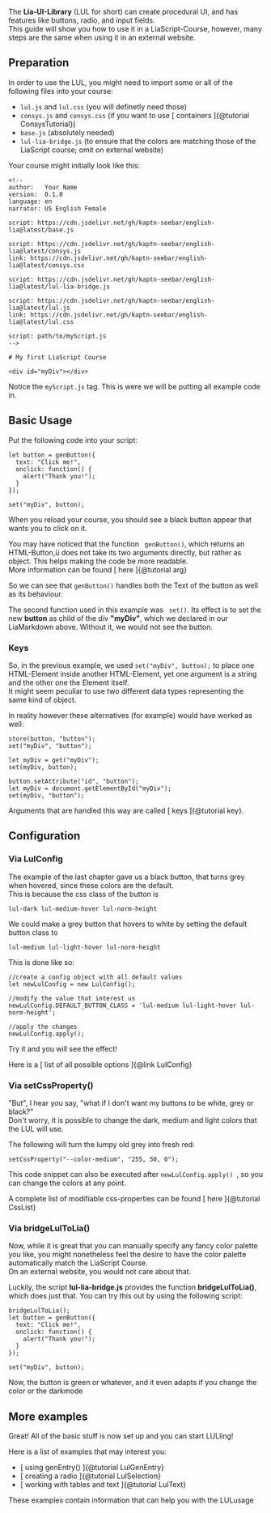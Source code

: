The **Lia-UI-Library** (LUL for short) can create procedural
UI, and has features like buttons, radio, and input fields.  
This guide will show you how to use it in a LiaScript-Course,
however, many steps are the same when using it in an external website.


## Preparation

In order to use the LUL, you might need to import some or all of the following files
into your course:
* ` lul.js ` and ` lul.css ` (you will definetly need those)
* ` consys.js ` and ` consys.css ` (if you want to use [ containers ]{@tutorial ConsysTutorial})
* ` base.js ` (absolutely needed)
* ` lul-lia-bridge.js ` (to ensure that the colors are matching those of the LiaScript course; omit on external website)

Your course might initially look like this:

```
<!--
author:   Your Name
version:  0.1.0
language: en
narrator: US English Female

script: https://cdn.jsdelivr.net/gh/kaptn-seebar/english-lia@latest/base.js

script: https://cdn.jsdelivr.net/gh/kaptn-seebar/english-lia@latest/consys.js
link: https://cdn.jsdelivr.net/gh/kaptn-seebar/english-lia@latest/consys.css

script: https://cdn.jsdelivr.net/gh/kaptn-seebar/english-lia@latest/lul-lia-bridge.js

script: https://cdn.jsdelivr.net/gh/kaptn-seebar/english-lia@latest/lul.js
link: https://cdn.jsdelivr.net/gh/kaptn-seebar/english-lia@latest/lul.css

script: path/to/myScript.js
-->

# My first LiaScript Course

<div id="myDiv"></div>

```

Notice the ` myScript.js ` tag. This is were we will be putting all example code in.


## Basic Usage

Put the following code into your script:

```
let button = genButton({
  text: "Click me!",
  onclick: function() {
    alert("Thank you!");
  }
});

set("myDiv", button);
```

When you reload your course, you should see a black button appear that wants you to click on it.

You may have noticed that the function ` genButton()`, which returns an HTML-Button,ü
does not take its two arguments directly, but rather as object.
This helps making the code be more readable.  
More information can be found [ here ]{@tutorial arg}

So we can see that ` genButton() ` handles both the Text of the button as well as
its behaviour.

The second function used in this example was ` set()`. Its effect is to set the new **button** 
as child of the div **"myDiv"**, which we declared in our LiaMarkdown above. Without it,
we would not see the button.


### Keys

So, in the previous example, we used ` set("myDiv", button); ` to place one HTML-Element inside
another HTML-Element, yet one argument is a string and the other one the Element itself.  
It might seem peculiar to  use two different data types representing the same kind of object.

In reality however these alternatives (for example) would have worked as well:

```
store(button, "button");
set("myDiv", "button");
```

```
let myDiv = get("myDiv");
set(myDiv, button);
```

```
button.setAttribute("id", "button");
let myDiv = document.getElementById("myDiv"); 
set(myDiv, "button");
```

Arguments that are handled this way are called [ keys ]{@tutorial key}.


## Configuration

### Via LulConfig 
The example of the last chapter gave us a black button, that turns grey when hovered, since these colors are the default.  
This is because the css class of the button is
```
lul-dark lul-medium-hover lul-norm-height
```

We could make a grey button that hovers to white by setting the default button class to
```
lul-medium lul-light-hover lul-norm-height
```

This is done like so: 
```
//create a config object with all default values
let newLulConfig = new LulConfig();

//modify the value that interest us
newLulConfig.DEFAULT_BUTTON_CLASS = 'lul-medium lul-light-hover lul-norm-height';

//apply the changes
newLulConfig.apply();
```

Try it and you will see the effect!

Here is a [ list of all possible options ]{@link LulConfig}

### Via setCssProperty()

"But", I hear you say, "what if I don't want my buttons to be white, grey or black?"  
Don't worry, it is possible to change the dark, medium and light colors that the LUL will use.

The following will turn the lumpy old grey into fresh red:
```
setCssProperty("--color-medium", "255, 50, 0");
```
This code snippet can also be executed after `newLulConfig.apply() `, so you can change the colors
at any point.

A complete list of modifiable css-properties can be found [ here ]{@tutorial CssList}


### Via bridgeLulToLia()

Now, while it is great that you can manually specify any fancy color palette you like,
you might nonetheless feel the desire to have the color palette automatically match the LiaScript Course.  
On an external website, you would not care about that.

Luckily, the script **lul-lia-bridge.js** provides the function **bridgeLulToLia()**, which does just that.
You can try this out by using the following script:
```
bridgeLulToLia();
let button = genButton({
  text: "Click me!",
  onclick: function() {
    alert("Thank you!");
  }
});

set("myDiv", button);
```
Now, the button is green or whatever, and it even adapts if you change the color or the darkmode


## More examples

Great! All of the basic stuff is now set up and you can start LULling!  

Here is a list of examples that may interest you:
* [ using genEntry() ]{@tutorial LulGenEntry}
* [ creating a radio ]{@tutorial LulSelection}
* [ working with tables and text ]{@tutorial LulText}


These examples contain information that can help you with the LULusage
